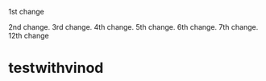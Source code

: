 1st change

2nd change.
3rd change.
4th change.
5th change.
6th change.
7th change.
12th change
# testwithvinod
